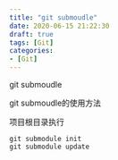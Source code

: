 ```yaml
---
title: "git submoudle"
date: 2020-06-15 21:22:30
draft: true
tags: [Git]
categories:
- [Git]
---
```

git submoudle

git submoudle的使用方法

项目根目录执行

```shell
git submodule init
git submodule update

```
